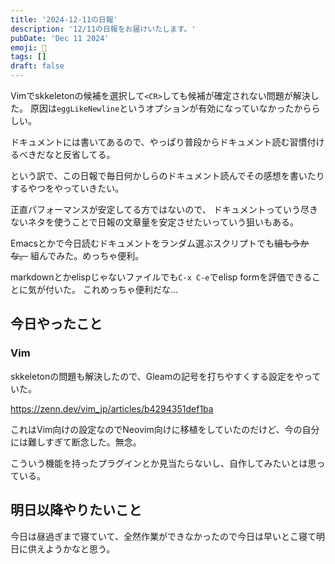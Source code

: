 ```yaml
---
title: '2024-12-11の日報'
description: '12/11の日報をお届けいたします。'
pubDate: 'Dec 11 2024'
emoji: 🦊
tags: []
draft: false
---
```


Vimでskkeletonの候補を選択して`<CR>`しても候補が確定されない問題が解決した。
原因は`eggLikeNewline`というオプションが有効になっていなかったかららしい。

ドキュメントには書いてあるので、やっぱり普段からドキュメント読む習慣付けるべきだなと反省してる。

という訳で、この日報で毎日何かしらのドキュメント読んでその感想を書いたりするやつをやっていきたい。

正直パフォーマンスが安定してる方ではないので、
ドキュメントっていう尽きないネタを使うことで日報の文章量を安定させたいっていう狙いもある。

Emacsとかで今日読むドキュメントをランダム選ぶスクリプトでも~~組もうかな。~~
組んでみた。めっちゃ便利。

markdownとかelispじゃないファイルでも`C-x C-e`でelisp
formを評価できることに気が付いた。 これめっちゃ便利だな...

## 今日やったこと

### Vim

skkeletonの問題も解決したので、Gleamの記号を打ちやすくする設定をやっていた。

https://zenn.dev/vim_jp/articles/b4294351def1ba

これはVim向けの設定なのでNeovim向けに移植をしていたのだけど、今の自分には難しすぎて断念した。無念。

こういう機能を持ったプラグインとか見当たらないし、自作してみたいとは思っている。

## 明日以降やりたいこと

今日は昼過ぎまで寝ていて、全然作業ができなかったので今日は早いとこ寝て明日に供えようかなと思う。

